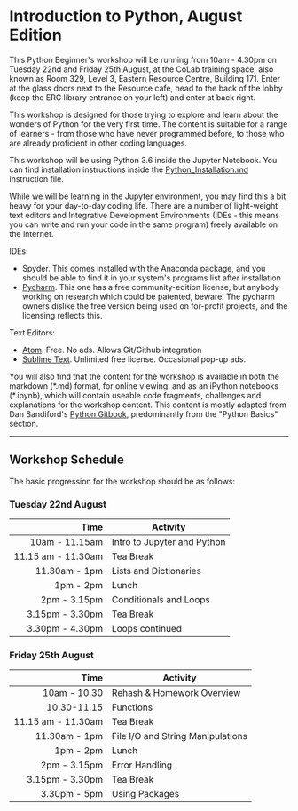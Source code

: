 # Introduction to Python, August Edition

This Python Beginner's workshop will be running from 10am - 4.30pm on Tuesday 22nd and Friday 25th August, at the CoLab training space, also known as Room 329, Level 3, Eastern Resource Centre, Building 171. Enter at the glass doors next to the Resource cafe, head to the back of the lobby (keep the ERC library entrance on your left) and enter at back right.

This workshop is designed for those trying to explore and learn about the wonders of Python for the very first time. The content is suitable for a range of learners - from those who have never programmed before, to those who are already proficient in other coding languages. 

This workshop will be using Python 3.6 inside the Jupyter Notebook. You can find installation instructions inside the 
[Python_Installation.md](https://github.com/resbaz/August2017_introPython/blob/master/Python_Installation.md)
instruction file. 

While we will be learning in the Jupyter environment, you may find this a bit heavy for your day-to-day coding life. 
There are a number of light-weight text editors and Integrative Development Environments (IDEs - this means you can write and 
run your code in the same program) freely available on the internet.

IDEs:
- Spyder. This comes installed with the Anaconda package, and you should be able to find it in your system's programs list after installation
- [Pycharm](https://www.jetbrains.com/pycharm/). This one has a free community-edition license, but anybody working on research which could be patented, beware! The pycharm owners dislike the free version being used on for-profit projects, and the licensing reflects this.

Text Editors:
- [Atom](https://atom.io/). Free. No ads. Allows Git/Github integration
- [Sublime Text](https://www.sublimetext.com/). Unlimited free license. Occasional pop-up ads. 

You will also find that the content for the workshop is available in both the markdown (\*.md) format, for online viewing, and as an iPython notebooks (\*.ipynb), which will contain useable code fragments, challenges and explanations for the workshop content. This content is mostly adapted from Dan Sandiford's [Python Gitbook](https://dansand.gitbooks.io/resguides-research-with-jupyter/content/), predominantly from the "Python Basics" section.

---

## Workshop Schedule

The basic progression for the workshop should be as follows:

### Tuesday 22nd August

|Time| Activity|
|---:|---|
|10am - 11.15am |Intro to Jupyter and Python|
|11.15 am - 11.30am|Tea Break|
|11.30am - 1pm|Lists and Dictionaries|
|1pm - 2pm|Lunch|
|2pm - 3.15pm|Conditionals and Loops|
|3.15pm - 3.30pm|Tea Break|
|3.30pm - 4.30pm|Loops continued|

### Friday 25th August

|Time| Activity|
|---:|---|
|10am - 10.30|Rehash & Homework Overview|
|10.30-11.15|Functions|
|11.15 am - 11.30am|Tea Break|
|11.30am - 1pm|File I/O and String Manipulations|
|1pm - 2pm|Lunch|
|2pm - 3.15pm|Error Handling|
|3.15pm - 3.30pm|Tea Break|
|3.30pm - 5pm|Using Packages|
